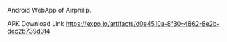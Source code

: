Android WebApp of Airphilip.

APK Download Link
https://expo.io/artifacts/d0e4510a-8f30-4862-8e2b-dec2b739d3f4
